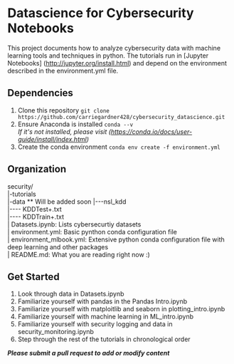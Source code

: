 # Datascience for Cybersecurity Notebooks

This project documents how to analyze cybersecurity data with machine learning tools and techniques in python.  The tutorials run in [Jupyter Notebooks] (http://jupyter.org/install.html) and depend on the environment described in the environment.yml file.  

## Dependencies
1. Clone this repository
`git clone https://github.com/carriegardner428/cybersecurity_datascience.git`
2. Ensure Anaconda is installed
`conda --v`  
  <em> If it's not installed, please visit (https://conda.io/docs/user-guide/install/index.html) </em>
3. Create the conda environment
`conda env create -f environment.yml`

## Organization
security/  
|-tutorials  
|-data  ** Will be added soon
|---nsl_kdd  
|---- KDDTest+.txt  
|---- KDDTrain+.txt  
| Datasets.ipynb: Lists cybersecurtiy datasets  
| environment.yml: Basic pynthon conda configuration file  
| environment_mlbook.yml: Extensive python conda configuration file with deep   learning and other packages  
| README.md:  What you are reading right now :)  

## Get Started
1. Look through data in Datasets.ipynb
2. Familiarize yourself with pandas in the Pandas Intro.ipynb
3. Familiarize yourself with matploitlib and seaborn in plotting_intro.ipynb
4. Familiarize yourself with machine learning in ML_intro.ipynb
5. Familiarize yourself with security logging and data in security_monitoring.ipynb
6. Step through the rest of the tutorials in chronological order

***Please submit a pull request to add or modify content***
